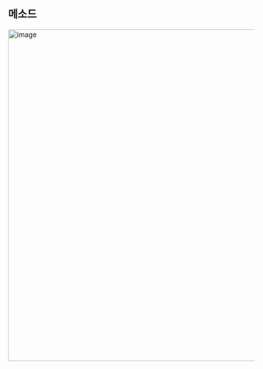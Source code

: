 ## 메소드 

<img width="676" alt="image" src="https://user-images.githubusercontent.com/93205435/189032844-5f69fece-d230-487f-827d-9a16474b59ea.png">
